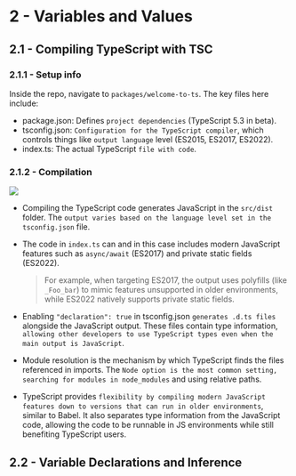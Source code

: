 # 2 - Variables and Values

## 2.1 - Compiling TypeScript with TSC

### 2.1.1 - Setup info

Inside the repo, navigate to `packages/welcome-to-ts`. The key files here include:

- package.json: Defines `project dependencies` (TypeScript 5.3 in beta).
- tsconfig.json: `Configuration for the TypeScript compiler`, which controls things like `output language` level (ES2015, ES2017, ES2022).
- index.ts: The actual TypeScript `file with code`.

### 2.1.2 - Compilation

![](https://i.imgur.com/DB7XEjg.png)

- Compiling the TypeScript code generates JavaScript in the `src/dist` folder. The `output varies based on the language level set in the tsconfig.json` file.
- The code in `index.ts` can and in this case includes modern JavaScript features such as `async/await` (ES2017) and private static fields (ES2022).

  > For example, when targeting ES2017, the output uses polyfills (like `_Foo_bar`) to mimic features unsupported in older environments, while ES2022 natively supports private static fields.

- Enabling `"declaration": true` in tsconfig.json `generates .d.ts files` alongside the JavaScript output. These files contain type information, `allowing other developers to use TypeScript types even when the main output is JavaScript`.

- Module resolution is the mechanism by which TypeScript finds the files referenced in imports. The `Node option is the most common setting, searching for modules in node_modules` and using relative paths.

- TypeScript provides `flexibility by compiling modern JavaScript features down to versions that can run in older environments`, similar to Babel. It also separates type information from the JavaScript code, allowing the code to be runnable in JS environments while still benefiting TypeScript users.


## 2.2 - Variable Declarations and Inference